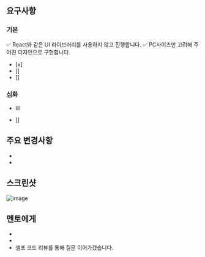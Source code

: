 ## 요구사항

### 기본

✅ React와 같은 UI 라이브러리를 사용하지 않고 진행합니다.
✅ PC사이즈만 고려해 주어진 디자인으로 구현합니다.
- [x]
- []
- []

### 심화

- [x]
- []

## 주요 변경사항

-
-

## 스크린샷

![image](이미지url)

## 멘토에게

-
-
- 셀프 코드 리뷰를 통해 질문 이어가겠습니다.
